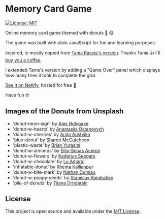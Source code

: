 # Memory Card Game

[![License: MIT](https://img.shields.io/badge/License-MIT-blue.svg)](https://opensource.org/licenses/MIT)

Online memory card game themed with donuts 🍩 😋

The game was built with plain JavaScript for fun and learning purposes.

Inspired, ie mostly copied from [Tania Rascia's version](https://github.com/taniarascia/memory). Thanks Tania 👍
I'll [buy you a coffee](https://ko-fi.com/taniarascia).

I extended Tania's version by adding a "Game Over" panel which displays how many tries it took to complete the grid.

[See it on Netlify,](https://donuts-memory-game.netlify.com/) hosted for free 🤑

Have fun 🤓

## Images of the Donuts from Unsplash

- 'donut-neon-sign' by [Alex Holyoake](https://unsplash.com/@stairhopper)
- 'donut-w-hearts' by [Anastasiia Ostapovych](https://unsplash.com/@ostshem)
- 'donut-w-cherries' by [Anita Austvika](https://unsplash.com/@anitaaustvika)
- 'blue-donut' by [Sharon McCutcheon](https://unsplash.com/@sharonmccutcheon)
- 'plastic-waste' by [Brian Yurasits](https://unsplash.com/@brian_yuri)
- 'donut-w-almonds' by [Eiliv-Sonas Aceron](https://unsplash.com/@shootdelicious)
- 'donut-w-flowers' by [Kadarius Seegars](https://unsplash.com/@soulfulphotographyco)
- 'donut-w-chocolate' by [Lu Amaral](https://unsplash.com/@luamaralstudio)
- 'inflatable-donut' by [Rhema Kallianpur](https://unsplash.com/@rhemakallianpur)
- 'donut-w-bite-mark' by [Nathan Dumlao](https://unsplash.com/@nate_dumlao)
- 'donut-w-poppy-seeds' by [Stanislav Kondratiev](https://unsplash.com/@technobulka)
- 'pile-of-donuts' by [Tijana Drndarski](https://unsplash.com/@izgubljenausvemiru)

## License

This project is open source and available under the [MIT License](LICENSE).
